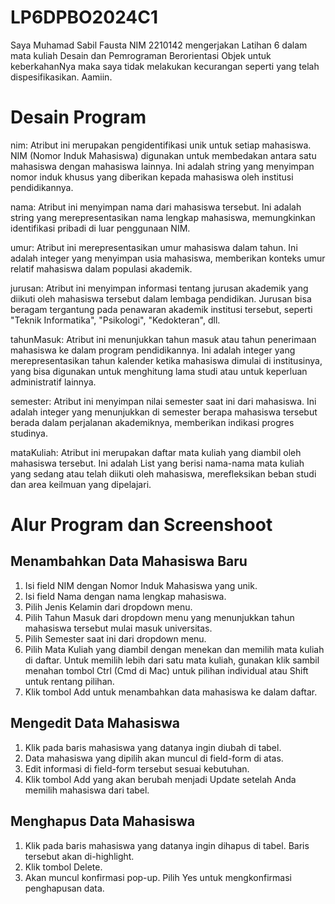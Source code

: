 # LP6DPBO2024C1

Saya Muhamad Sabil Fausta NIM 2210142 mengerjakan Latihan 6 dalam mata kuliah Desain dan Pemrograman Berorientasi Objek
untuk keberkahanNya maka saya tidak melakukan kecurangan seperti yang telah dispesifikasikan. Aamiin.

# Desain Program

nim: Atribut ini merupakan pengidentifikasi unik untuk setiap mahasiswa. NIM (Nomor Induk Mahasiswa) digunakan untuk membedakan antara satu mahasiswa dengan mahasiswa lainnya. Ini adalah string yang menyimpan nomor induk khusus yang diberikan kepada mahasiswa oleh institusi pendidikannya.

nama: Atribut ini menyimpan nama dari mahasiswa tersebut. Ini adalah string yang merepresentasikan nama lengkap mahasiswa, memungkinkan identifikasi pribadi di luar penggunaan NIM.

umur: Atribut ini merepresentasikan umur mahasiswa dalam tahun. Ini adalah integer yang menyimpan usia mahasiswa, memberikan konteks umur relatif mahasiswa dalam populasi akademik.

jurusan: Atribut ini menyimpan informasi tentang jurusan akademik yang diikuti oleh mahasiswa tersebut dalam lembaga pendidikan. Jurusan bisa beragam tergantung pada penawaran akademik institusi tersebut, seperti "Teknik Informatika", "Psikologi", "Kedokteran", dll.

tahunMasuk: Atribut ini menunjukkan tahun masuk atau tahun penerimaan mahasiswa ke dalam program pendidikannya. Ini adalah integer yang merepresentasikan tahun kalender ketika mahasiswa dimulai di institusinya, yang bisa digunakan untuk menghitung lama studi atau untuk keperluan administratif lainnya.

semester: Atribut ini menyimpan nilai semester saat ini dari mahasiswa. Ini adalah integer yang menunjukkan di semester berapa mahasiswa tersebut berada dalam perjalanan akademiknya, memberikan indikasi progres studinya.

mataKuliah: Atribut ini merupakan daftar mata kuliah yang diambil oleh mahasiswa tersebut. Ini adalah List<String> yang berisi nama-nama mata kuliah yang sedang atau telah diikuti oleh mahasiswa, merefleksikan beban studi dan area keilmuan yang dipelajari.

# Alur Program dan Screenshoot

## Menambahkan Data Mahasiswa Baru
1. Isi field NIM dengan Nomor Induk Mahasiswa yang unik.
2. Isi field Nama dengan nama lengkap mahasiswa.
3. Pilih Jenis Kelamin dari dropdown menu.
4. Pilih Tahun Masuk dari dropdown menu yang menunjukkan tahun mahasiswa tersebut mulai masuk universitas.
5. Pilih Semester saat ini dari dropdown menu.
6. Pilih Mata Kuliah yang diambil dengan menekan dan memilih mata kuliah di daftar. Untuk memilih lebih dari satu mata kuliah, gunakan klik sambil menahan tombol Ctrl (Cmd di Mac) untuk pilihan individual atau Shift untuk rentang pilihan.
7. Klik tombol Add untuk menambahkan data mahasiswa ke dalam daftar.

## Mengedit Data Mahasiswa

1. Klik pada baris mahasiswa yang datanya ingin diubah di tabel.
2. Data mahasiswa yang dipilih akan muncul di field-form di atas.
3. Edit informasi di field-form tersebut sesuai kebutuhan.
4. Klik tombol Add yang akan berubah menjadi Update setelah Anda memilih mahasiswa dari tabel.

## Menghapus Data Mahasiswa

1. Klik pada baris mahasiswa yang datanya ingin dihapus di tabel. Baris tersebut akan di-highlight.
2. Klik tombol Delete.
3. Akan muncul konfirmasi pop-up. Pilih Yes untuk mengkonfirmasi penghapusan data.

